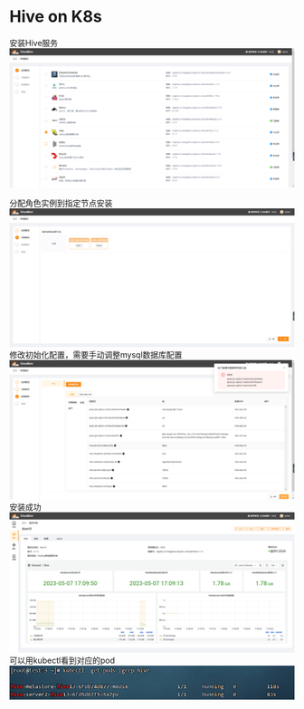 # Hive on  K8s
安装Hive服务
![img.png](../images/hive-1.png)

分配角色实例到指定节点安装
![img.png](../images/hive-2.png)
修改初始化配置，需要手动调整mysql数据库配置
![img.png](../images/hive-3.png)
安装成功
![img.png](../images/hive-4.png)
可以用kubectl看到对应的pod
![img.png](../images/img-5.png)
